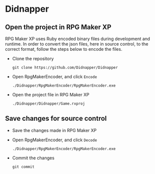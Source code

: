 # Didnapper

## Open the project in RPG Maker XP

RPG Maker XP uses Ruby encoded binary files during development and runtime. In order to convert the json files, here in source control, to the correct format, follow the steps below to encode the files.

* Clone the repository
   ```
   git clone https://github.com/Didnapper/Didnapper
   ```
* Open RpgMakerEncoder, and click `Encode`
   ```
   ./Didnapper/RpgMakerEncoder/RpgMakerEncoder.exe
   ```
* Open the project file in RPG Maker XP
   ```
   ./Didnapper/Didnapper/Game.rxproj
   ```

## Save changes for source control

* Save the changes made in RPG Maker XP
* Open RpgMakerEncoder, and click `Decode`

   ```
   ./Didnapper/RpgMakerEncoder/RpgMakerEncoder.exe
   ```

* Commit the changes
   ```
   git commit
   ```
